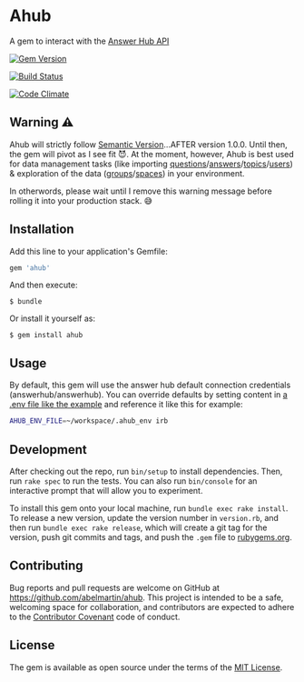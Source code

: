 # Ahub
A gem to interact with the [Answer Hub API](docs.answerhubapiv2.apiary.io)

[![Gem Version](https://badge.fury.io/rb/ahub.svg)](https://badge.fury.io/rb/ahub)

[![Build Status](https://travis-ci.org/abelmartin/ahub.svg?branch=master)](https://travis-ci.org/abelmartin/ahub)

[![Code Climate](https://codeclimate.com/github/abelmartin/ahub/badges/gpa.svg)](https://codeclimate.com/github/abelmartin/ahub)

## Warning :warning:

Ahub will strictly follow [Semantic Version](http://semver.org/)...AFTER version 1.0.0.  Until then, the gem will pivot as I see fit :smiling_imp:.  At the moment, however, Ahub is best used for data management tasks (like importing [questions](http://docs.answerhubapiv2.apiary.io/#reference/question)/[answers](http://docs.answerhubapiv2.apiary.io/#reference/answer)/[topics](http://docs.answerhubapiv2.apiary.io/#reference/topic)/[users](http://docs.answerhubapiv2.apiary.io/#reference/user)) & exploration of the data ([groups](http://docs.answerhubapiv2.apiary.io/#reference/group)/[spaces](http://docs.answerhubapiv2.apiary.io/#reference/space)) in your environment.

In otherwords, please wait until I remove this warning message before rolling it into your production stack. :sweat_smile:

## Installation

Add this line to your application's Gemfile:

```ruby
gem 'ahub'
```

And then execute:

    $ bundle

Or install it yourself as:

    $ gem install ahub

## Usage

By default, this gem will use the answer hub default connection credentials (answerhub/answerhub).  You can override defaults by setting content in [a .env file like the example](https://github.com/abelmartin/ahub/blob/master/.env_example) and reference it like this for example:

```bash
AHUB_ENV_FILE=~/workspace/.ahub_env irb
```

## Development

After checking out the repo, run `bin/setup` to install dependencies. Then, run `rake spec` to run the tests. You can also run `bin/console` for an interactive prompt that will allow you to experiment.

To install this gem onto your local machine, run `bundle exec rake install`. To release a new version, update the version number in `version.rb`, and then run `bundle exec rake release`, which will create a git tag for the version, push git commits and tags, and push the `.gem` file to [rubygems.org](https://rubygems.org).

## Contributing

Bug reports and pull requests are welcome on GitHub at https://github.com/abelmartin/ahub. This project is intended to be a safe, welcoming space for collaboration, and contributors are expected to adhere to the [Contributor Covenant](contributor-covenant.org) code of conduct.


## License

The gem is available as open source under the terms of the [MIT License](http://opensource.org/licenses/MIT).

